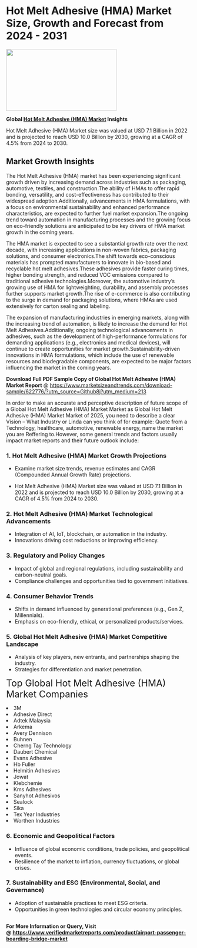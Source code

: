 <H1>Hot Melt Adhesive (HMA) Market Size, Growth and Forecast from 2024 - 2031</H1><img class="aligncenter size-medium wp-image-584254" src="https://thirdeyenews.in/wp-content/uploads/2024/09/Global-Market-Research-300x168.jpeg" alt="" width="300" height="168" /><p><strong>Global&nbsp;<a href="https://www.marketsizeandtrends.com/download-sample/622776/?utm_source=Github8j?utm_medium=213">Hot Melt Adhesive (HMA) Market</a> Insights</strong></p><p>Hot Melt Adhesive (HMA) Market size was valued at USD 7.1 Billion in 2022 and is projected to reach USD 10.0 Billion by 2030, growing at a CAGR of 4.5% from 2024 to 2030.</p><p><h2>Market Growth Insights</h2> <p>The Hot Melt Adhesive (HMA) market has been experiencing significant growth driven by increasing demand across industries such as packaging, automotive, textiles, and construction.The ability of HMAs to offer rapid bonding, versatility, and cost-effectiveness has contributed to their widespread adoption.Additionally, advancements in HMA formulations, with a focus on environmental sustainability and enhanced performance characteristics, are expected to further fuel market expansion.The ongoing trend toward automation in manufacturing processes and the growing focus on eco-friendly solutions are anticipated to be key drivers of HMA market growth in the coming years.</p> <p>The HMA market is expected to see a substantial growth rate over the next decade, with increasing applications in non-woven fabrics, packaging solutions, and consumer electronics.The shift towards eco-conscious materials has prompted manufacturers to innovate in bio-based and recyclable hot melt adhesives.These adhesives provide faster curing times, higher bonding strength, and reduced VOC emissions compared to traditional adhesive technologies.Moreover, the automotive industry’s growing use of HMA for lightweighting, durability, and assembly processes further supports market growth.The rise of e-commerce is also contributing to the surge in demand for packaging solutions, where HMAs are used extensively for carton sealing and labeling.</p> <p>The expansion of manufacturing industries in emerging markets, along with the increasing trend of automation, is likely to increase the demand for Hot Melt Adhesives.Additionally, ongoing technological advancements in adhesives, such as the development of high-performance formulations for demanding applications (e.g., electronics and medical devices), will continue to create opportunities for market growth.Sustainability-driven innovations in HMA formulations, which include the use of renewable resources and biodegradable components, are expected to be major factors influencing the market in the coming years.</p> <p><span class=""><strong>Download Full PDF Sample Copy of Global Hot Melt Adhesive (HMA) Market Report</strong> @ <a href="https://www.marketsizeandtrends.com/download-sample/622776/?utm_source=Github8j?utm_medium=213" target="_blank">https://www.marketsizeandtrends.com/download-sample/622776/?utm_source=Github8j?utm_medium=213</a></span></p><p>In order to make an accurate and perceptive description of future scope of a Global&nbsp;Hot Melt Adhesive (HMA) Market Market as Global&nbsp;Hot Melt Adhesive (HMA) Market Market of 2025, you need to describe a clear Vision &ndash; What Industry or Linda can you think of for example: Quote from a Technology, healthcare, automotive, renewable energy, name the market you are Reffering to.However, some general trends and factors usually impact market reports and their future outlook include:</p><h3>1.&nbsp;<strong>Hot Melt Adhesive (HMA) Market Growth Projections</strong></h3><ul><li>Examine market size trends, revenue estimates and CAGR (Compounded Annual Growth Rate) projections.</li><li><p>Hot Melt Adhesive (HMA) Market size was valued at USD 7.1 Billion in 2022 and is projected to reach USD 10.0 Billion by 2030, growing at a CAGR of 4.5% from 2024 to 2030.</p></li></ul><h3>2.&nbsp;<strong>Hot Melt Adhesive (HMA) Market Technological Advancements</strong></h3><ul><li>Integration of AI, IoT, blockchain, or automation in the industry.</li><li>Innovations driving cost reductions or improving efficiency.</li></ul><h3>3.&nbsp;<strong>Regulatory and Policy Changes</strong></h3><ul><li>Impact of global and regional regulations, including sustainability and carbon-neutral goals.</li><li>Compliance challenges and opportunities tied to government initiatives.</li></ul><h3>4.&nbsp;<strong>Consumer Behavior Trends</strong></h3><ul><li>Shifts in demand influenced by generational preferences (e.g., Gen Z, Millennials).</li><li>Emphasis on eco-friendly, ethical, or personalized products/services.</li></ul><h3>5.&nbsp;<strong>Global Hot Melt Adhesive (HMA) Market Competitive Landscape</strong></h3><ul><li>Analysis of key players, new entrants, and partnerships shaping the industry.</li><li>Strategies for differentiation and market penetration.</li></ul><p data-pm-slice="1 1 []"><span style="color: inherit; font-family: inherit; font-size: 25px;">Top Global Hot Melt Adhesive (HMA) Market Companies</span></p><div class="" data-test-id=""><p><li>3M</li><li> Adhesive Direct</li><li> Adtek Malaysia</li><li> Arkema</li><li> Avery Dennison</li><li> Buhnen</li><li> Cherng Tay Technology</li><li> Daubert Chemical</li><li> Evans Adhesive</li><li> Hb Fuller</li><li> Helmitin Adhesives</li><li> Jowat</li><li> Klebchemie</li><li> Kms Adhesives</li><li> Sanyhot Adhesivos</li><li> Sealock</li><li> Sika</li><li> Tex Year Industries</li><li> Worthen Industries</li></p></div><h3>6.&nbsp;<strong>Economic and Geopolitical Factors</strong></h3><ul><li>Influence of global economic conditions, trade policies, and geopolitical events.</li><li>Resilience of the market to inflation, currency fluctuations, or global crises.</li></ul><h3>7.&nbsp;<strong>Sustainability and ESG (Environmental, Social, and Governance)</strong></h3><ul><li>Adoption of sustainable practices to meet ESG criteria.</li><li>Opportunities in green technologies and circular economy principles.</li></ul><h2><strong style="font-size: 14px;">For More Information or Query, Visit @&nbsp;</strong><a style="background-color: #ffffff; font-size: 14px;" href="https://www.marketsizeandtrends.com/report/hot-melt-adhesive-hma-market/" target="_blank">https://www.verifiedmarketreports.com/product/airport-passenger-boarding-bridge-market</a></h2>